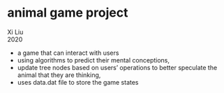# animal game project
Xi Liu </br>
2020 </br>
* a game that can interact with users
* using algorithms to predict their mental conceptions,
* update tree nodes based on users’ operations to better speculate the animal that they are thinking,
*  uses data.dat file to store the game states
